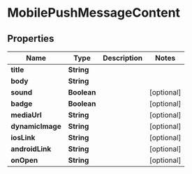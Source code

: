 # MobilePushMessageContent

## Properties
Name | Type | Description | Notes
------------ | ------------- | ------------- | -------------
**title** | **String** |  | 
**body** | **String** |  | 
**sound** | **Boolean** |  |  [optional]
**badge** | **Boolean** |  |  [optional]
**mediaUrl** | **String** |  |  [optional]
**dynamicImage** | **String** |  |  [optional]
**iosLink** | **String** |  |  [optional]
**androidLink** | **String** |  |  [optional]
**onOpen** | **String** |  |  [optional]
